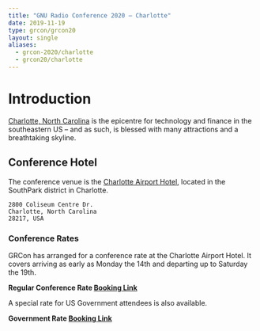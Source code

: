 ```yaml
---
title: "GNU Radio Conference 2020 – Charlotte"
date: 2019-11-19
type: grcon/grcon20
layout: single
aliases:
  - grcon-2020/charlotte
  - grcon20/charlotte
---
```


# Introduction

[Charlotte, North Carolina](https://www.charlottesgotalot.com/) is the epicentre for technology and finance in the southeastern US – and as such, is blessed with many attractions and a breathtaking skyline.

## Conference Hotel

The conference venue is the [Charlotte Airport Hotel](https://www3.hilton.com/en/hotels/north-carolina/charlotte-airport-hotel-CLTACHH/index.html), located in the SouthPark district in Charlotte.

    2800 Coliseum Centre Dr.
    Charlotte, North Carolina
    28217, USA 

### Conference Rates

GRCon has arranged for a conference rate at the Charlotte Airport Hotel. It covers arriving as early as Monday the 14th and departing up to Saturday the 19th.

**Regular Conference Rate [Booking Link](https://secure3.hilton.com/en_US/hi/reservation/book.htm?inputModule=HOTEL&ctyhocn=CLTACHH&spec_plan=GNUA&arrival=20200914&departure=20200919&cid=OM,WW,HILTONLINK,EN,DirectLink&fromId=HILTONLINKDIRECT)**

A special rate for US Government attendees is also available.

**Government Rate [Booking Link](https://secure3.hilton.com/en_US/hi/reservation/book.htm?inputModule=HOTEL&ctyhocn=CLTACHH&spec_plan=GNUG&arrival=20200914&departure=20200919&cid=OM,WW,HILTONLINK,EN,DirectLink&fromId=HILTONLINKDIRECT)**

